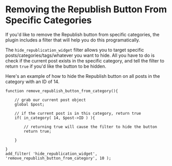 # Removing the Republish Button From Specific Categories

If you'd like to remove the Republish button from specific categories, the plugin includes a filter that will help you do this programatically. 

The `hide_republication_widget` filter allows you to target specific posts/categories/tags/whatever you want to hide. All you have to do is check if the current post exists in the specific category, and tell the filter to return `true` if you'd like the button to be hidden.

Here's an example of how to hide the Republish button on all posts in the category with an ID of 14.

```
function remove_republish_button_from_category(){

    // grab our current post object
	global $post;

    // if the current post is in this category, return true
	if( in_category( 14, $post->ID ) ){
		
        // returning true will cause the filter to hide the button
		return true;

	}

}
add_filter( 'hide_republication_widget', 'remove_republish_button_from_category', 10 );
```